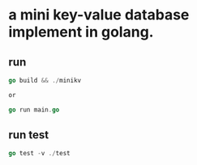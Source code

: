 # a mini key-value database implement in golang.



## run
```go
go build && ./minikv

or

go run main.go
```

## run test
```go
go test -v ./test
```